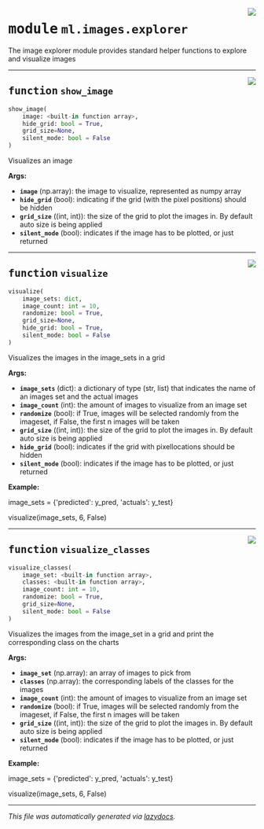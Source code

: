 <!-- markdownlint-disable -->

<a href="../../../arcus/ml/images/explorer.py#L0"><img align="right" style="float:right;" src="https://img.shields.io/badge/-source-cccccc?style=flat-square"></a>

# <kbd>module</kbd> `ml.images.explorer`
The image explorer module provides standard helper functions to explore and visualize images 


---

<a href="../../../arcus/ml/images/explorer.py#L14"><img align="right" style="float:right;" src="https://img.shields.io/badge/-source-cccccc?style=flat-square"></a>

## <kbd>function</kbd> `show_image`

```python
show_image(
    image: <built-in function array>,
    hide_grid: bool = True,
    grid_size=None,
    silent_mode: bool = False
)
```

Visualizes an image 

**Args:**
 
 - <b>`image`</b> (np.array):  the image to visualize, represented as numpy array 
 - <b>`hide_grid`</b> (bool):  indicating if the grid (with the pixel positions) should be hidden 
 - <b>`grid_size`</b> ((int, int)):  the size of the grid to plot the images in.  By default auto size is being applied 
 - <b>`silent_mode`</b> (bool):  indicates if the image has to be plotted, or just returned 


---

<a href="../../../arcus/ml/images/explorer.py#L40"><img align="right" style="float:right;" src="https://img.shields.io/badge/-source-cccccc?style=flat-square"></a>

## <kbd>function</kbd> `visualize`

```python
visualize(
    image_sets: dict,
    image_count: int = 10,
    randomize: bool = True,
    grid_size=None,
    hide_grid: bool = True,
    silent_mode: bool = False
)
```

Visualizes the images in the image_sets in a grid 

**Args:**
 
 - <b>`image_sets`</b> (dict):  a dictionary of type (str, list) that indicates the name of an images set and the actual images 
 - <b>`image_count`</b> (int):  the amount of images to visualize from an image set 
 - <b>`randomize`</b> (bool):  if True, images will be selected randomly from the imageset, if False, the first n images will be taken 
 - <b>`grid_size`</b> ((int, int)):  the size of the grid to plot the images in.  By default auto size is being applied 
 - <b>`hide_grid`</b> (bool):  indicates if the grid with pixellocations should be hidden 
 - <b>`silent_mode`</b> (bool):  indicates if the image has to be plotted, or just returned 



**Example:**
 

image_sets = {'predicted': y_pred, 'actuals': y_test} 

visualize(image_sets, 6, False) 


---

<a href="../../../arcus/ml/images/explorer.py#L93"><img align="right" style="float:right;" src="https://img.shields.io/badge/-source-cccccc?style=flat-square"></a>

## <kbd>function</kbd> `visualize_classes`

```python
visualize_classes(
    image_set: <built-in function array>,
    classes: <built-in function array>,
    image_count: int = 10,
    randomize: bool = True,
    grid_size=None,
    silent_mode: bool = False
)
```

Visualizes the images from the image_set in a grid and print the corresponding class on the charts 



**Args:**
 
 - <b>`image_set`</b> (np.array):  an array of images to pick from 
 - <b>`classes`</b> (np.array):  the corresponding labels of the classes for the images 
 - <b>`image_count`</b> (int):  the amount of images to visualize from an image set 
 - <b>`randomize`</b> (bool):  if True, images will be selected randomly from the imageset, if False, the first n images will be taken 
 - <b>`grid_size`</b> ((int, int)):  the size of the grid to plot the images in.  By default auto size is being applied 
 - <b>`silent_mode`</b> (bool):  indicates if the image has to be plotted, or just returned 



**Example:**
 

image_sets = {'predicted': y_pred, 'actuals': y_test} 

visualize(image_sets, 6, False) 




---

_This file was automatically generated via [lazydocs](https://github.com/ml-tooling/lazydocs)._
